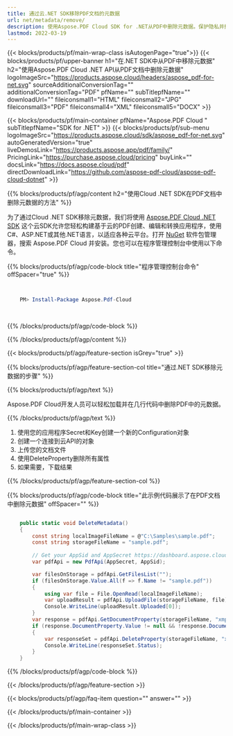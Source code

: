 ```yaml
---
title: 通过云.NET SDK移除PDF文档的元数据
url: net/metadata/remove/
description: 使用Aspose.PDF Cloud SDK for .NET从PDF中删除元数据。保护隐私并控制数据曝光。
lastmod: 2022-03-19
---
```


{{< blocks/products/pf/main-wrap-class isAutogenPage="true">}}
{{< blocks/products/pf/upper-banner h1="在.NET SDK中从PDF中移除元数据" h2="使用Aspose.PDF Cloud .NET API从PDF文档中删除元数据" logoImageSrc="https://products.aspose.cloud/headers/aspose_pdf-for-net.svg" sourceAdditionalConversionTag="" additionalConversionTag="PDF" pfName="" subTitlepfName="" downloadUrl="" fileiconsmall1="HTML" fileiconsmall2="JPG" fileiconsmall3="PDF" fileiconsmall4="XML" fileiconsmall5="DOCX" >}}

{{< blocks/products/pf/main-container pfName="Aspose.PDF Cloud " subTitlepfName="SDK for .NET" >}}
{{< blocks/products/pf/sub-menu logoImageSrc="https://products.aspose.cloud/sdk/aspose_pdf-for-net.svg"
autoGeneratedVersion="true"
liveDemosLink="https://products.aspose.app/pdf/family/" PricingLink="https://purchase.aspose.cloud/pricing" buyLink="" docsLink="https://docs.aspose.cloud/pdf"  directDownloadLink="https://github.com/aspose-pdf-cloud/aspose-pdf-cloud-dotnet" >}}

{{% blocks/products/pf/agp/content h2="使用Cloud .NET SDK在PDF文档中删除元数据的方法" %}}

为了通过Cloud .NET SDK移除元数据，我们将使用
[Aspose.PDF Cloud .NET SDK](https://products.aspose.cloud/pdf/net/)
这个云SDK允许您轻松构建基于云的PDF创建、编辑和转换应用程序，使用C#、ASP.NET或其他.NET语言，以适应各种云平台。打开
[NuGet](https://www.nuget.org/packages/Aspose.Pdf-Cloud)
软件包管理器，搜索
Aspose.PDF Cloud
并安装。您也可以在程序管理控制台中使用以下命令。

{{% blocks/products/pf/agp/code-block title="程序管理控制台命令" offSpacer="true" %}}

```powershell

     
    PM> Install-Package Aspose.Pdf-Cloud
     
     

```

{{% /blocks/products/pf/agp/code-block %}}

{{% /blocks/products/pf/agp/content %}}

{{< blocks/products/pf/agp/feature-section isGrey="true" >}}

{{% blocks/products/pf/agp/feature-section-col title="通过.NET SDK移除元数据的步骤" %}}

{{% blocks/products/pf/agp/text %}}

Aspose.PDF Cloud开发人员可以轻松加载并在几行代码中删除PDF中的元数据。

{{% /blocks/products/pf/agp/text %}}

1. 使用您的应用程序Secret和Key创建一个新的Configuration对象
1. 创建一个连接到云API的对象
1. 上传您的文档文件
1. 使用DeleteProperty删除所有属性
1. 如果需要，下载结果

{{% /blocks/products/pf/agp/feature-section-col %}}

{{% blocks/products/pf/agp/code-block title="此示例代码展示了在PDF文档中删除元数据" offSpacer="" %}}

```cs

    public static void DeleteMetadata()
    {
        const string localImageFileName = @"C:\Samples\sample.pdf";
        const string storageFileName = "sample.pdf";
        
        // Get your AppSid and AppSecret https://dashboard.aspose.cloud (free registration required).
        var pdfApi = new PdfApi(AppSecret, AppSid);

        var filesOnStorage = pdfApi.GetFilesList("");
        if (filesOnStorage.Value.All(f => f.Name != "sample.pdf"))
        {
            using var file = File.OpenRead(localImageFileName);
            var uploadResult = pdfApi.UploadFile(storageFileName, file);
            Console.WriteLine(uploadResult.Uploaded[0]);
        }
        var response = pdfApi.GetDocumentProperty(storageFileName, "xmp:ArchiveType");
        if (response.DocumentProperty.Value != null && !response.DocumentProperty.Value.StartsWith("Aspose"))
        {
            var responseSet = pdfApi.DeleteProperty(storageFileName, "xmp:ArchiveType");
            Console.WriteLine(responseSet.Status);
        }
    }
```

{{% /blocks/products/pf/agp/code-block %}}

{{< /blocks/products/pf/agp/feature-section >}}

{{< blocks/products/pf/agp/faq-item question="" answer="" >}}

{{< /blocks/products/pf/main-container >}}

{{< /blocks/products/pf/main-wrap-class >}}

